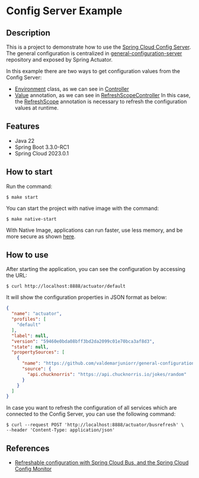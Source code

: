 # Config Server Example

## Description

This is a project to demonstrate how to use the [Spring Cloud Config Server](https://docs.spring.io/spring-cloud-config/docs/current/reference/html/).
The general configuration is centralized in [general-configuration-server](https://github.com/valdemarjuniorr/general-configuration-server/) repository and exposed by Spring Actuator.

In this example there are two ways to get configuration values from the Config Server:
 - [Environment](https://docs.spring.io/spring-framework/docs/current/javadoc-api/org/springframework/core/env/Environment.html) class, as we can see in [Controller](./config-client/src/main/java/br/com/valdemarjr/web/controllers/Controller.java)
 - [Value](https://docs.spring.io/spring-framework/docs/current/javadoc-api/org/springframework/beans/factory/annotation/Value.html) annotation, as we can see in [RefreshScopeController](./config-client/src/main/java/br/com/valdemarjr/web/controllers/RefreshScopeController.java)
In this case, the [RefreshScope](https://docs.spring.io/spring-cloud-commons/docs/current/api/org/springframework/cloud/context/refresh/RefreshScope.html) annotation is necessary to refresh the configuration values at runtime.

## Features
- Java 22
- Spring Boot 3.3.0-RC1
- Spring Cloud 2023.0.1

## How to start

Run the command:

```shell
$ make start
```

You can start the project with native image with the command:
```shell
$ make native-start
```
With Native Image, applications can run faster, use less memory, and be more secure as shown [here](https://github.com/valdemarjuniorr/spring-boot-graalvm-performance-comparation).

## How to use
After starting the application, you can see the configuration by accessing the URL:

```shell
$ curl http://localhost:8888/actuator/default
```

It will show the configuration properties in JSON format as below:

```json
{
  "name": "actuator",
  "profiles": [
    "default"
  ],
  "label": null,
  "version": "59460e0bda08bff3bd2da2099c01e70bca3af8d3",
  "state": null,
  "propertySources": [
    {
      "name": "https://github.com/valdemarjuniorr/general-configuration-server/application.yml",
      "source": {
        "api.chucknorris": "https://api.chucknorris.io/jokes/random"
      }
    }
  ]
}
```
In case you want to refresh the configuration of all services which are connected to the Config Server, you can use the following command:

```shell
$ curl --request POST 'http://localhost:8888/actuator/busrefresh' \
--header 'Content-Type: application/json'
```

## References
- [Refreshable configuration with Spring Cloud Bus, and the Spring Cloud Config Monitor](https://youtu.be/aC_siBP8rx8?si=bDz97eGOGeLPVnH2)